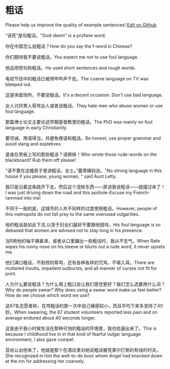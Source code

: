 # 粗话

Please help us improve the quality of example sentences! [Edit on Github](https://github.com/jiyushe/jiyu-example-sentence-source/blob/main/chinese/cuhua.md)

<p><span class="chinese">“该死”是句粗话。</span><span class="english">"God-damn" is a profane word.</span></p>

<p><span class="chinese">你在中国怎么说粗话？</span><span class="english">How do you say the f-word in Chinese?</span></p>

<p><span class="chinese">你们期待我不要说粗话。</span><span class="english">You expect me not to use foul language.</span></p>

<p><span class="chinese">他运用短句和粗话。</span><span class="english">He used short sentences and rough words.</span></p>

<p><span class="chinese">电视节目中的粗话已被用哔哔声干扰。</span><span class="english">The coarse language on TV was bleeped out.</span></p>

<p><span class="chinese">这是体面场所，不要说粗话。</span><span class="english">It's a decent occasion. Don't use bad language.</span></p>

<p><span class="chinese">女人讨厌男人辱骂女人或者说粗话。</span><span class="english">They hate men who abuse women or use foul language.</span></p>

<p><span class="chinese">那篇博士论文主要论述早期基督教里的粗话。</span><span class="english">The PhD was mainly on foul language in early Christianity.</span></p>

<p><span class="chinese">要坦诚，用语得当，并避免俚语和粗话。</span><span class="english">Be honest, use proper grammar and avoid slang and expletives.</span></p>

<p><span class="chinese">是谁在黑板上写的那些粗话？请擦掉！</span><span class="english">Who wrote those rude-words on the blackboard? Rub them off please!</span></p>

<p><span class="chinese">“请不要在这幢房子里讲粗话，女士。”蕾蒂姨妈说。</span><span class="english">"No strong language in this house if you please, young woman, " said Aunt Letty.</span></p>

<p><span class="chinese">我只是沿着这条路开下去，然后这个混帐东西——原谅我说粗话——就撞过来了！</span><span class="english">I was just driving down the road and this asshole-Excuse my French-rammed into me!</span></p>

<p><span class="chinese">不同于一般的是，这城市的人并不同样的过度使用粗话。</span><span class="english">However, people of this metropolis do not fall prey to the same overused vulgarities.</span></p>

<p><span class="chinese">他的粗话是如此下流,以至于妇女们最好不要跟他就待。</span><span class="english">His foul language is so debased that women are advised not to stay long in his presence.</span></p>

<p><span class="chinese">当R用他的袖子擤鼻涕，或者从口里蹦出一些粗话时，我从不生气。</span><span class="english">When Rafe wipes his runny nose on his sleeve or blurts out a rude word, it never upsets me.</span></p>

<p><span class="chinese">他们满口粗话，不耐烦的辱骂，还有各种各样的咒骂，不堪入耳。</span><span class="english">There are muttered insults, impatient outbursts, and all manner of curses not fit for print.</span></p>

<p><span class="chinese">人为什么要说粗话？为什么用上粗口会让我们感觉更好？我们怎么选要用什么词？</span><span class="english">Why do people swear? Why does using a swear word make us feel better? How do we choose which word we use?</span></p>

<p><span class="chinese">这67名志愿者称，在骂粗话的那一次中自己痛感较小，而且平均下来多坚持了40秒。</span><span class="english">When swearing, the 67 student volunteers reported less pain and on average endured about 40 seconds longer.</span></p>

<p><span class="chinese">这是由于我小时候生活在那种可怕的粗话的环境里，我也给逼出来了。</span><span class="english">This is because I childhood live in in that kind of fearful vulgar language environment, I also gave compel.</span></p>

<p><span class="chinese">苔丝认出他来了，他就是那个在酒店里对她说粗话被克莱尔打倒的有钱的村夫。</span><span class="english">She recognized in him the well-to-do boor whom Angel had knocked down at the inn for addressing her coarsely.</span></p>


